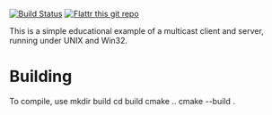 [![Build Status](https://travis-ci.org/bk138/Multicast-Client-Server-Example.svg?branch=master)](https://travis-ci.org/bk138/Multicast-Client-Server-Example)
[![Flattr this git repo](http://api.flattr.com/button/flattr-badge-large.png)](https://flattr.com/submit/auto?user_id=dontmind&url=https://github.com/bk138/Multicast-Client-Server-Example&title=Multicast-Client-Server-Example&language=&tags=github&category=software) 

This is a simple educational example of a multicast 
client and server, running under UNIX and Win32.

# Building
To compile, use
    mkdir build
    cd build
    cmake ..
    cmake --build .

